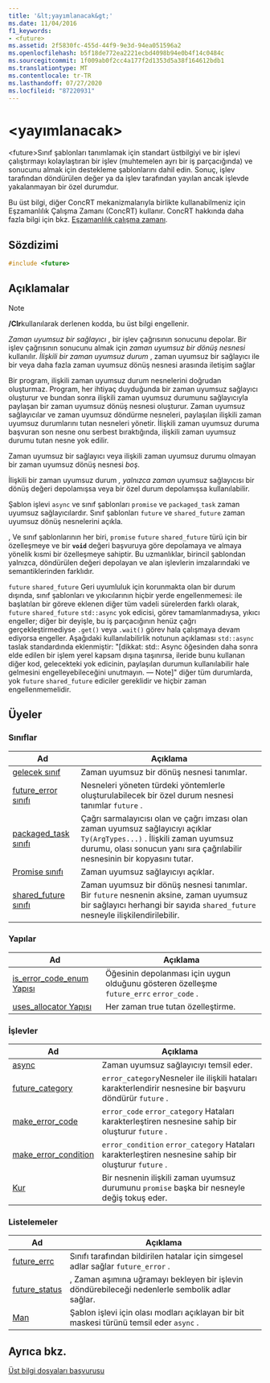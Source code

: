 ```yaml
---
title: '&lt;yayımlanacak&gt;'
ms.date: 11/04/2016
f1_keywords:
- <future>
ms.assetid: 2f5830fc-455d-44f9-9e3d-94ea051596a2
ms.openlocfilehash: b5f18de772ea2221ecbd4098b94e0b4f14c0484c
ms.sourcegitcommit: 1f009ab0f2cc4a177f2d1353d5a38f164612bdb1
ms.translationtype: MT
ms.contentlocale: tr-TR
ms.lasthandoff: 07/27/2020
ms.locfileid: "87220931"
---
```

# <a name="ltfuturegt"></a>&lt;yayımlanacak&gt;

\<future>Sınıf şablonları tanımlamak için standart üstbilgiyi ve bir işlevi çalıştırmayı kolaylaştıran bir işlev (muhtemelen ayrı bir iş parçacığında) ve sonucunu almak için destekleme şablonlarını dahil edin. Sonuç, işlev tarafından döndürülen değer ya da işlev tarafından yayılan ancak işlevde yakalanmayan bir özel durumdur.

Bu üst bilgi, diğer ConcRT mekanizmalarıyla birlikte kullanabilmeniz için Eşzamanlılık Çalışma Zamanı (ConcRT) kullanır. ConcRT hakkında daha fazla bilgi için bkz. [Eşzamanlılık çalışma zamanı](../parallel/concrt/concurrency-runtime.md).

## <a name="syntax"></a>Sözdizimi

```cpp
#include <future>
```

## <a name="remarks"></a>Açıklamalar

> [!NOTE]
> **/Clr**kullanılarak derlenen kodda, bu üst bilgi engellenir.

*Zaman uyumsuz bir sağlayıcı* , bir işlev çağrısının sonucunu depolar. Bir işlev çağrısının sonucunu almak için *zaman uyumsuz bir dönüş nesnesi* kullanılır. *İlişkili bir zaman uyumsuz durum* , zaman uyumsuz bir sağlayıcı ile bir veya daha fazla zaman uyumsuz dönüş nesnesi arasında iletişim sağlar

Bir program, ilişkili zaman uyumsuz durum nesnelerini doğrudan oluşturmaz. Program, her ihtiyaç duyduğunda bir zaman uyumsuz sağlayıcı oluşturur ve bundan sonra ilişkili zaman uyumsuz durumunu sağlayıcıyla paylaşan bir zaman uyumsuz dönüş nesnesi oluşturur. Zaman uyumsuz sağlayıcılar ve zaman uyumsuz döndürme nesneleri, paylaşılan ilişkili zaman uyumsuz durumlarını tutan nesneleri yönetir. İlişkili zaman uyumsuz duruma başvuran son nesne onu serbest bıraktığında, ilişkili zaman uyumsuz durumu tutan nesne yok edilir.

Zaman uyumsuz bir sağlayıcı veya ilişkili zaman uyumsuz durumu olmayan bir zaman uyumsuz dönüş nesnesi *boş*.

İlişkili bir zaman uyumsuz durum *, yalnızca zaman* uyumsuz sağlayıcısı bir dönüş değeri depolamışsa veya bir özel durum depolamışsa kullanılabilir.

Şablon işlevi `async` ve sınıf şablonları `promise` ve `packaged_task` zaman uyumsuz sağlayıcılardır. Sınıf şablonları `future` ve `shared_future` zaman uyumsuz dönüş nesnelerini açıkla.

, Ve sınıf şablonlarının her biri, `promise` `future` `shared_future` türü için bir özelleşmeye ve bir **`void`** değeri başvuruya göre depolamaya ve almaya yönelik kısmi bir özelleşmeye sahiptir. Bu uzmanlıklar, birincil şablondan yalnızca, döndürülen değeri depolayan ve alan işlevlerin imzalarındaki ve semantiklerinden farklıdır.

`future` `shared_future` Geri uyumluluk için korunmakta olan bir durum dışında, sınıf şablonları ve yıkıcılarının hiçbir yerde engellenmemesi: ile başlatılan bir göreve eklenen diğer tüm vadeli sürelerden farklı olarak, `future` `shared_future` `std::async` yok edicisi, görev tamamlanmadıysa, yıkıcı engeller; diğer bir deyişle, bu iş parçacığının henüz çağrı gerçekleştirmediyse `.get()` veya `.wait()` görev hala çalışmaya devam ediyorsa engeller. Aşağıdaki kullanılabilirlik notunun açıklaması `std::async` taslak standardında eklenmiştir: "[dikkat: std:: Async öğesinden daha sonra elde edilen bir işlem yerel kapsam dışına taşınırsa, ileride bunu kullanan diğer kod, gelecekteki yok edicinin, paylaşılan durumun kullanılabilir hale gelmesini engelleyebileceğini unutmayın. — Note]" diğer tüm durumlarda, yok `future` `shared_future` ediciler gereklidir ve hiçbir zaman engellenmemelidir.

## <a name="members"></a>Üyeler

### <a name="classes"></a>Sınıflar

|Ad|Açıklama|
|----------|-----------------|
|[gelecek sınıf](../standard-library/future-class.md)|Zaman uyumsuz bir dönüş nesnesi tanımlar.|
|[future_error sınıfı](../standard-library/future-error-class.md)|Nesneleri yöneten türdeki yöntemlerle oluşturulabilecek bir özel durum nesnesi tanımlar `future` .|
|[packaged_task sınıfı](../standard-library/packaged-task-class.md)|Çağrı sarmalayıcısı olan ve çağrı imzası olan zaman uyumsuz sağlayıcıyı açıklar `Ty(ArgTypes...)` . İlişkili zaman uyumsuz durumu, olası sonucun yanı sıra çağrılabilir nesnesinin bir kopyasını tutar.|
|[Promise sınıfı](../standard-library/promise-class.md)|Zaman uyumsuz sağlayıcıyı açıklar.|
|[shared_future sınıfı](../standard-library/shared-future-class.md)|Zaman uyumsuz bir dönüş nesnesi tanımlar. Bir `future` nesnenin aksine, zaman uyumsuz bir sağlayıcı herhangi bir sayıda `shared_future` nesneyle ilişkilendirilebilir.|

### <a name="structures"></a>Yapılar

|Ad|Açıklama|
|----------|-----------------|
|[is_error_code_enum Yapısı](../standard-library/is-error-code-enum-structure.md)|Öğesinin depolanması için uygun olduğunu gösteren özelleşme `future_errc` `error_code` .|
|[uses_allocator Yapısı](../standard-library/uses-allocator-structure.md)|Her zaman true tutan özelleştirme.|

### <a name="functions"></a>İşlevler

|Ad|Açıklama|
|----------|-----------------|
|[async](../standard-library/future-functions.md#async)|Zaman uyumsuz sağlayıcıyı temsil eder.|
|[future_category](../standard-library/future-functions.md#future_category)|`error_category`Nesneler ile ilişkili hataları karakterlendirir nesnesine bir başvuru döndürür `future` .|
|[make_error_code](../standard-library/future-functions.md#make_error_code)|`error_code` `error_category` Hataları karakterleştiren nesnesine sahip bir oluşturur `future` .|
|[make_error_condition](../standard-library/future-functions.md#make_error_condition)|`error_condition` `error_category` Hataları karakterleştiren nesnesine sahip bir oluşturur `future` .|
|[Kur](../standard-library/future-functions.md#swap)|Bir nesnenin ilişkili zaman uyumsuz durumunu `promise` başka bir nesneyle değiş tokuş eder.|

### <a name="enumerations"></a>Listelemeler

|Ad|Açıklama|
|----------|-----------------|
|[future_errc](../standard-library/future-enums.md#future_errc)|Sınıfı tarafından bildirilen hatalar için simgesel adlar sağlar `future_error` .|
|[future_status](../standard-library/future-enums.md#future_status)|, Zaman aşımına uğramayı bekleyen bir işlevin döndürebileceği nedenlerle sembolik adlar sağlar.|
|[Man](../standard-library/future-enums.md#launch)|Şablon işlevi için olası modları açıklayan bir bit maskesi türünü temsil eder `async` .|

## <a name="see-also"></a>Ayrıca bkz.

[Üst bilgi dosyaları başvurusu](../standard-library/cpp-standard-library-header-files.md)
